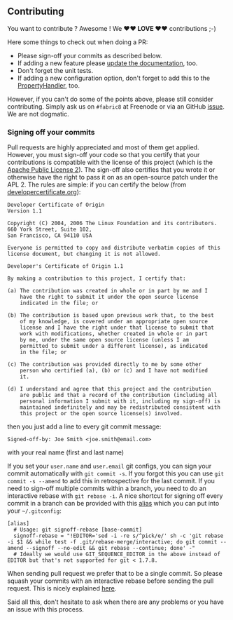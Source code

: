 ## Contributing 

You want to contribute ? Awesome ! We **♥︎♥︎ LOVE ♥︎♥︎** contributions ;-)

Here some things to check out when doing a PR:

* Please sign-off your commits as described below.
* If adding a new feature please [update the documentation](https://github.com/fabric8io/docker-maven-plugin/blob/master/src/main/asciidoc/), too.
* Don't forget the unit tests.
* If adding a new configuration option, don't forget to add this to the [PropertyHandler](https://github.com/fabric8io/docker-maven-plugin/blob/master/src/main/java/io/fabric8/maven/docker/config/handler/property/PropertyConfigHandler.java), too.

However, if you can't do some of the points above, please still consider contributing. Simply ask us on `#fabric8` at Freenode or via an GitHub [issue](https://github.com/fabric8io/docker-maven-plugin/issues). We are not dogmatic.

### Signing off your commits

Pull requests are highly appreciated and most of them get applied. However, you
must sign-off your code so that you certify that your  contributions is compatible with the
license of this project (which is the [Apache Public License 2](../LICENSE)). The sign-off also certifies
that you wrote it or otherwise have the right to
pass it on as an open-source patch under the APL 2.  The rules are simple: if you
can certify the below (from
[developercertificate.org](http://developercertificate.org/)):

```
Developer Certificate of Origin
Version 1.1

Copyright (C) 2004, 2006 The Linux Foundation and its contributors.
660 York Street, Suite 102,
San Francisco, CA 94110 USA

Everyone is permitted to copy and distribute verbatim copies of this
license document, but changing it is not allowed.

Developer's Certificate of Origin 1.1

By making a contribution to this project, I certify that:

(a) The contribution was created in whole or in part by me and I
    have the right to submit it under the open source license
    indicated in the file; or

(b) The contribution is based upon previous work that, to the best
    of my knowledge, is covered under an appropriate open source
    license and I have the right under that license to submit that
    work with modifications, whether created in whole or in part
    by me, under the same open source license (unless I am
    permitted to submit under a different license), as indicated
    in the file; or

(c) The contribution was provided directly to me by some other
    person who certified (a), (b) or (c) and I have not modified
    it.

(d) I understand and agree that this project and the contribution
    are public and that a record of the contribution (including all
    personal information I submit with it, including my sign-off) is
    maintained indefinitely and may be redistributed consistent with
    this project or the open source license(s) involved.
```

then you just add a line to every git commit message:

    Signed-off-by: Joe Smith <joe.smith@email.com>

with your real name (first and last name)

If you set your `user.name` and `user.email` git configs, you can sign your
commit automatically with `git commit -s`. If you forgot this you can
use `git commit -s --amend` to add this in retrospective for the last commit.
If you need to sign-off multiple commits within a branch, you need to do an interactive
rebase with `git rebase -i`. A nice shortcut for signing off every commit in a branch can
be provided with this [alias](http://stackoverflow.com/questions/25570947/how-to-use-git-interactive-rebase-for-signing-off-a-series-of-commits)
which you can put into your `~/.gitconfig`:

````
[alias]
  # Usage: git signoff-rebase [base-commit]
  signoff-rebase = "!EDITOR='sed -i -re s/^pick/e/' sh -c 'git rebase -i $1 && while test -f .git/rebase-merge/interactive; do git commit --amend --signoff --no-edit && git rebase --continue; done' -"
  # Ideally we would use GIT_SEQUENCE_EDITOR in the above instead of EDITOR but that's not supported for git < 1.7.8.
````

When sending pull request we prefer that to be a single commit. So please squash your commits
with an interactive rebase before sending the pull request.  This is nicely explained [here](https://github.com/edx/edx-platform/wiki/How-to-Rebase-a-Pull-Request).

Said all this, don't hesitate to ask when there are any problems or you have an issue with this process.
